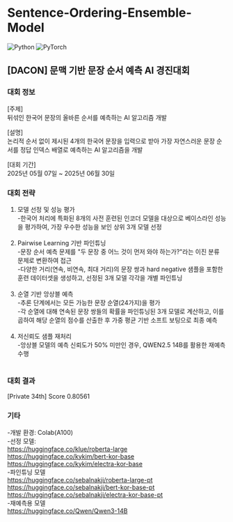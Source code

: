 # Sentence-Ordering-Ensemble-Model
![Python](https://img.shields.io/badge/Python-3776AB?style=for-the-badge&logo=python&logoColor=white)
![PyTorch](https://img.shields.io/badge/PyTorch-%23EE4C2C.svg?style=for-the-badge&logo=PyTorch&logoColor=white)

## [DACON] 문맥 기반 문장 순서 예측 AI 경진대회

### 대회 정보
[주제] <br>
뒤섞인 한국어 문장의 올바른 순서를 예측하는 AI 알고리즘 개발

[설명] <br>
논리적 순서 없이 제시된 4개의 한국어 문장을 입력으로 받아 가장 자연스러운 문장 순서를 정답 인덱스 배열로 예측하는 AI 알고리즘을 개발

[대회 기간] <br>
2025년 05월 07일 ~ 2025년 06월 30일

### 대회 전략
1. 모델 선정 및 성능 평가 <br>
   -한국어 처리에 특화된 8개의 사전 훈련된 인코더 모델을 대상으로 베이스라인 성능을 평가하여, 가장 우수한 성능을 보인 상위 3개 모델 선정 <br><br>
2. Pairwise Learning 기반 파인튜닝 <br>
   -문장 순서 예측 문제를 "두 문장 중 어느 것이 먼저 와야 하는가?"라는 이진 분류 문제로 변환하여 접근 <br>
   -다양한 거리(연속, 비연속, 최대 거리)의 문장 쌍과 hard negative 샘플을 포함한 훈련 데이터셋을 생성하고, 선정된 3개 모델 각각을 개별 파인튜닝 <br><br>
3. 순열 기반 앙상블 예측 <br>
   -추론 단계에서는 모든 가능한 문장 순열(24가지)을 평가 <br>
   -각 순열에 대해 연속된 문장 쌍들의 확률을 파인튜닝된 3개 모델로 계산하고, 이를 곱하여 해당 순열의 점수를 산출한 후 가중 평균 기반 소프트 보팅으로 최종 예측 <br><br>
4. 저신뢰도 샘플 재처리 <br>
   -앙상블 모델의 예측 신뢰도가 50% 미만인 경우, QWEN2.5 14B를 활용한 재예측 수행 <br><br>

### 대회 결과 
[Private 34th] Score 0.80561

### 기타
-개발 환경: Colab(A100) <br>
-선정 모델: <br>
  https://huggingface.co/klue/roberta-large <br>
  https://huggingface.co/kykim/bert-kor-base <br>
  https://huggingface.co/kykim/electra-kor-base <br>
-파인튜닝 모델 <br>
  https://huggingface.co/sebalnakji/roberta-large-pt <br>
  https://huggingface.co/sebalnakji/bert-kor-base-pt <br>
  https://huggingface.co/sebalnakji/electra-kor-base-pt <br>
-재예측용 모델 <br>
  https://huggingface.co/Qwen/Qwen3-14B
  
  
  
  
